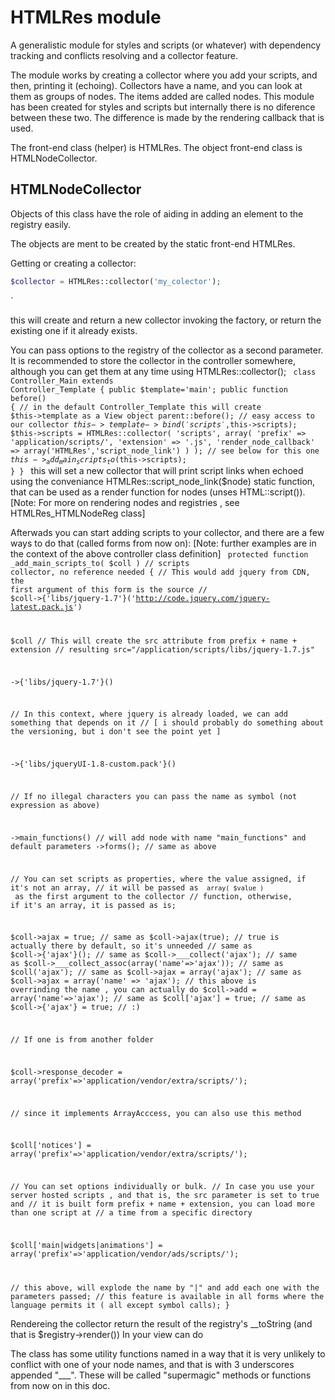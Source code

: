 # HTMLRes module

A generalistic module for styles and scripts (or whatever) with dependency tracking and conflicts
resolving and a collector feature.

The module works by creating a collector where you add your scripts, and then, printing it (echoing).
Collectors have a name, and you can look at them as groups of nodes. The items added are called nodes.
This module has been created for styles and scripts but internally there is no diference between these two.
The difference is made by the rendering callback that is used.

The front-end class (helper) is HTMLRes.
The object front-end class is HTMLNodeCollector.

## HTMLNodeCollector

Objects of this class have the role of aiding in adding an element to the registry easily.

The objects are ment to be created by the static front-end HTMLRes.

Getting or creating a collector:

```PHP
$collector = HTMLRes::collector('my_colector');
```
`

this will create and return a new collector invoking the factory, or return the existing one if it already exists.

You can pass options to the registry of the collector as a second parameter.
It is recommended to store the collector in the controller somewhere,
although you can get them at any time using HTMLRes::collector(<name>);
<code>
class Controller_Main extends Controller_Template {
public $template='main';
public function before()
{
// in the default Controller_Template this will create $this->template as a View object
parent::before();
// easy access to our collector
$this->template->bind('scripts',$this->scripts);
$this->scripts = HTMLRes::collector(
'scripts',
array(
'prefix' => 'application/scripts/',
'extension' => '.js',
'render_node_callback' => array('HTMLRes','script_node_link')
)
);
// see below for this one
$this->_add_main_scripts_to($this->scripts);
}
}
</code>
this will set a new collector that will print script links when echoed using
the conveniance HTMLRes::script_node_link($node) static function, that can be
used as a render function for nodes (unses HTML::script()).
[Note: For more on rendering nodes and registries , see HTMLRes_HTMLNodeReg class]

Afterwads you can start adding scripts to your collector, and there are a few ways
to do that (called forms from now on):
[Note: further examples are in the context of the above controller class definition]
<code>
protected function _add_main_scripts_to( $coll ) // scripts collector, no reference needed
{
// This would add jquery from CDN, the first argument of this form is the source
// $coll->{'libs/jquery-1.7'}('http://code.jquery.com/jquery-latest.pack.js')


$coll
// This will create the src attribute from prefix + name + extension
// resulting src="/application/scripts/libs/jquery-1.7.js"

->{'libs/jquery-1.7'}()

// In this context, where jquery is already loaded, we can add something that depends on it
// [ i should probably do something about the versioning, but i don't see the point yet ]

->{'libs/jqueryUI-1.8-custom.pack'}()

// If no illegal characters you can pass the name as symbol (not expression as above)

->main_functions() // will add node with name "main_functions" and default parameters
->forms(); // same as above


// You can set scripts as properties, where the value assigned, if it's not an array,
// it will be passed as <code> array( $value ) </code> as the first argument to the collector
// function, otherwise, if it's an array, it is passed as is;

$coll->ajax = true;
// same as $coll->ajax(true); // true is actually there by default, so it's unneeded
// same as $coll->{'ajax'}();
// same as $coll->___collect('ajax');
// same as $coll->___collect_assoc(array('name'=>'ajax'));
// same as $coll('ajax');
// same as $coll->ajax = array('ajax');
// same as $coll->ajax = array('name' => 'ajax');
// this above is overrinding the name , you can actually do $coll->add = array('name'=>'ajax');
// same as $coll['ajax'] = true;
// same as $coll->{'ajax'} = true;
// :)


// If one is from another folder

$coll->response_decoder = array('prefix'=>'application/vendor/extra/scripts/');


// since it implements ArrayAcccess, you can also use this method

$coll['notices'] = array('prefix'=>'application/vendor/extra/scripts/');


// You can set options individually or bulk.
// In case you use your server hosted scripts , and that is, the src parameter is set to true and
// it is built form prefix + name + extension, you can load more than one script at
// a time from a specific directory

$coll['main|widgets|animations'] = array('prefix'=>'application/vendor/ads/scripts/');

// this above, will explode the name by "|" and add each one with the parameters passed;
// this feature is available in all forms where the language permits it ( all except symbol calls);
}
</code>

Rendereing the collector return the result of the registry's __toString
(and that is $registry->render())
In your view can do <code> <?php echo $scripts; ?> </code>

The class has some utility functions named in a way that it is very unlikely to
conflict with one of your node names, and that is with 3 underscores appended "___".
These will be called "supermagic" methods or functions from now on in this doc.


